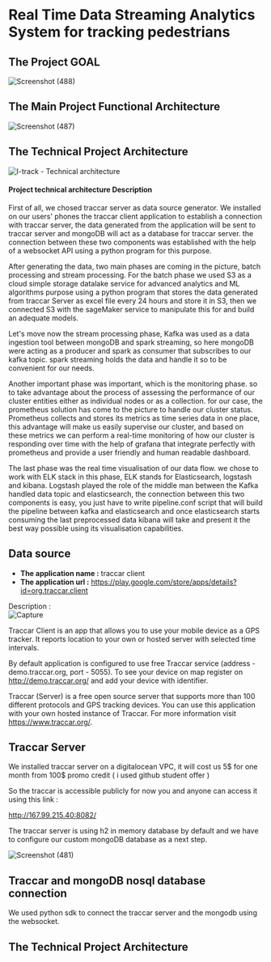 # Real Time Data Streaming Analytics System for tracking pedestrians

## The Project GOAL 

![Screenshot (488)](https://user-images.githubusercontent.com/74468388/146798688-c5035625-2ee2-4e0b-bece-72cf5d27cdd7.png)

## The Main Project Functional Architecture 

![Screenshot (487)](https://user-images.githubusercontent.com/74468388/146799004-0b42f1e7-60c3-4b65-a16c-37e7d765b2b0.png)

## The Technical Project Architecture


![I-track - Technical architecture](https://user-images.githubusercontent.com/74468388/149933820-f1df134b-f7d7-473b-98a1-917e1c0d247c.png)

#### Project technical architecture Description 
<p>
First of all, we chosed traccar server as data source generator. We installed on our users' phones the traccar client application to establish a connection with traccar server, the data generated from the application will be sent to traccar server and mongoDB will act as a database for traccar server. the connection between these two components was established with the help of a websocket API using a python program for this purpose. 
</p>
  
<p>
After generating the data, two main phases are coming in the picture, batch processing and stream processing. For the batch phase we used S3 as a cloud simple storage datalake service for advanced analytics and ML algorithms purpose using a python program that stores the data generated from traccar Server as excel file every 24 hours and store it in S3, then we connected S3 with the sageMaker service to manipulate this for and build an adequate models.
</p>  
  
 <p>
Let's move now the stream processing phase, Kafka was used as a data ingestion tool between mongoDB and spark streaming, so here mongoDB were acting as a producer and spark as consumer that subscribes to our kafka topic. spark streaming holds the data and handle it so to be convenient for our needs.
</p>   

 <p>
Another important phase was important, which is the monitoring phase. so to take advantage about the process of assessing the performance of our cluster entities either as individual nodes or as a collection. for our case, the prometheus solution has come to the picture to handle our cluster status. Prometheus collects and stores its metrics as time series data in one place, this advantage will make us easily supervise our cluster, and based on these metrics we can perform a real-time monitoring of how our cluster is responding over time with the help of grafana that integrate perfectly with prometheus and provide a user friendly and human readable dashboard.   
</p> 

 <p>
The last phase was the real time visualisation of our data flow. we chose to work with ELK stack in this phase, ELK stands for Elasticsearch, logstash and kibana. Logstash played the role of the middle man between the Kafka handled data topic and elasticsearch, the connection between this two components is easy, you just have to write pipeline.conf script that will build the pipeline between kafka and elasticsearch and once elasticsearch starts consuming the last preprocessed data kibana will take and present it the best way possible using its visualisation capabilities.  
</p> 

## Data source

- **The application name :** traccar client
- **The application url      :** https://play.google.com/store/apps/details?id=org.traccar.client

Description :  
![Capture](https://user-images.githubusercontent.com/74468388/142759290-c207da1e-ef2b-44a4-99b5-978956642716.PNG)

Traccar Client is an app that allows you to use your mobile device as a GPS tracker. It reports location to your own or hosted server with selected time intervals.

By default application is configured to use free Traccar service (address - demo.traccar.org, port - 5055). To see your device on map register on http://demo.traccar.org/ and add your device with identifier.

Traccar (Server) is a free open source server that supports more than 100 different protocols and GPS tracking devices. You can use this application with your own hosted instance of Traccar. For more information visit https://www.traccar.org/.

## Traccar Server 

We installed traccar server on a digitalocean VPC, it will cost us 5$ for one month from 100$ promo credit ( i used github student offer ) 

So the traccar is accessible publicly for now you and anyone can access it using this link : 

http://167.99.215.40:8082/

The traccar server is using h2 in memory database by default and we have to configure our custom mongoDB database as a next step. 

![Screenshot (481)](https://user-images.githubusercontent.com/74468388/146070938-1a731c94-5de5-4a75-bd9c-5a4c4745b9b4.png)

## Traccar and mongoDB nosql database connection

We used python sdk to connect the traccar server and the mongodb using the websocket.

## The Technical Project Architecture
